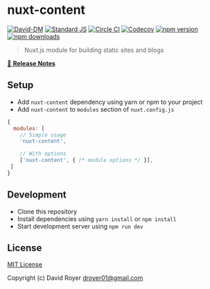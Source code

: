 # nuxt-content

[![David-DM][david-dm-src]][david-dm-href]
[![Standard JS][standard-js-src]][standard-js-href]
[![Circle CI][circle-ci-src]][circle-ci-href]
[![Codecov][codecov-src]][codecov-href]
[![npm version][npm-version-src]][npm-version-href]
[![npm downloads][npm-downloads-src]][npm-downloads-href]

> Nuxt.js module for building static sites and blogs

[📖 **Release Notes**](./CHANGELOG.md)

## Setup

- Add `nuxt-content` dependency using yarn or npm to your project
- Add `nuxt-content` to `modules` section of `nuxt.config.js`

```js
{
  modules: [
    // Simple usage
    'nuxt-content',

    // With options
    ['nuxt-content', { /* module options */ }],
 ]
}
```

## Development

- Clone this repository
- Install dependencies using `yarn install` or `npm install`
- Start development server using `npm run dev`

## License

[MIT License](./LICENSE)

Copyright (c) David Royer <droyer01@gmail.com>

<!-- Badges -->
[david-dm-src]: https://david-dm.org/davidroyer/nuxt-content/status.svg?style=flat-square
[david-dm-href]: https://david-dm.org/davidroyer/nuxt-content
[standard-js-src]: https://img.shields.io/badge/code_style-standard-brightgreen.svg?style=flat-square
[standard-js-href]: https://standardjs.com
[circle-ci-src]: https://img.shields.io/circleci/project/github/davidroyer/nuxt-content.svg?style=flat-square
[circle-ci-href]: https://circleci.com/gh/davidroyer/nuxt-content
[codecov-src]: https://img.shields.io/codecov/c/github/davidroyer/nuxt-content.svg?style=flat-square
[codecov-href]: https://codecov.io/gh/davidroyer/nuxt-content
[npm-version-src]: https://img.shields.io/npm/dt/nuxt-content.svg?style=flat-square
[npm-version-href]: https://npmjs.com/package/nuxt-content
[npm-downloads-src]: https://img.shields.io/npm/v/nuxt-content/latest.svg?style=flat-square
[npm-downloads-href]: https://npmjs.com/package/nuxt-content
